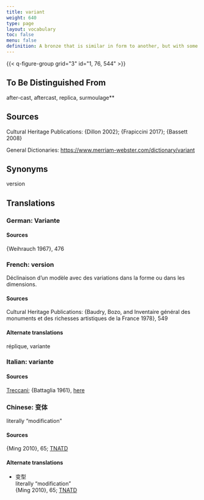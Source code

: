 ```yaml
---
title: variant
weight: 640
type: page
layout: vocabulary
toc: false
menu: false
definition: A bronze that is similar in form to another, but with some differences due to one having been cast from an altered or adapted wax model, or from an entirely new model. Artists can make variants of their own work, for example, by adjusting the positions of limbs between casts, or variants may be the result of others imitating the artist’s work.
---
```


{{< q-figure-group grid="3" id="1, 76, 544" >}}

## To Be Distinguished From

after-cast, aftercast, replica, surmoulage**

## Sources

Cultural Heritage Publications: {Dillon 2002}; {Frapiccini 2017}; {Bassett 2008}

General Dictionaries: <https://www.merriam-webster.com/dictionary/variant>

## Synonyms

version

## Translations

<div class="accordion">

### German: **Variante**

#### Sources

{Weihrauch 1967}, 476

### French: **version**

Déclinaison d’un modèle avec des variations dans la forme ou dans les dimensions.

#### Sources

Cultural Heritage Publications: {Baudry, Bozo, and Inventaire général des monuments et des richesses artistiques de la France 1978}, 549

#### Alternate translations

réplique, variante

### Italian: **variante**

#### Sources

[Treccani](http://www.treccani.it/vocabolario/variante1/); {Battaglia 1961}, [here](http://www.gdli.it/pdf_viewer/Scripts/pdf.js/web/viewer.asp?file=/PDF/GDLI21/GDLI_21_ocr_680.pdf&parola=variante)  

### Chinese: **变体**

literally “modification"

#### Sources

{Ming 2010}, 65; [TNATD](https://terms.naer.edu.tw/detail/1092446/?index=4)

#### Alternate translations

- 变型<br/>
  literally “modification”<br/>
  {Ming 2010}, 65; [TNATD](https://terms.naer.edu.tw/detail/2795748/?index=10)
